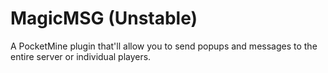 # MagicMSG (Unstable)
A PocketMine plugin that'll allow you to send popups and messages to the entire server or individual players.
